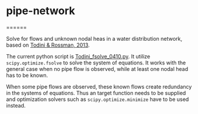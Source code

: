 # pipe-network
======

Solve for flows and unknown nodal heas in a water distribution network, based on [Todini & Rossman, 2013](Todini_2013.pdf).   

The current python script is [Todini_fsolve_0410.py](Todini_fsolve_0410.py). It utilize `scipy.optimize.fsolve` to solve the system of equations. It works with the general case when no pipe flow is observed, while at least one nodal head has to be known.   

When some pipe flows are observed, these known flows create redundancy in the systems of equations. Thus an target function needs to be supplied and optimization solvers such as `scipy.optimize.minimize` have to be used instead.
